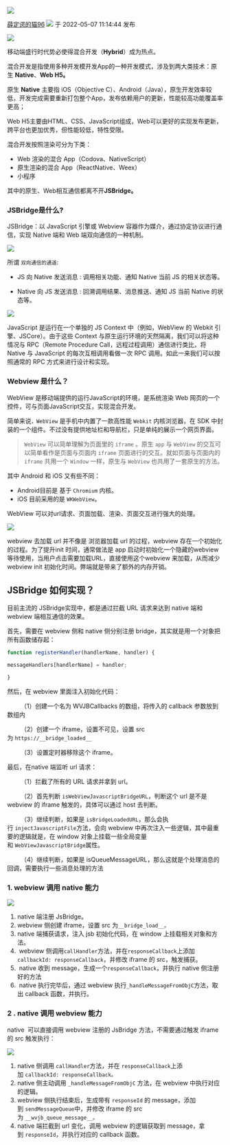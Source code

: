 ![](https://csdnimg.cn/release/blogv2/dist/pc/img/original.png)

[薛定谔的猫96](https://blog.csdn.net/qq_42415326 "薛定谔的猫96") ![](https://csdnimg.cn/release/blogv2/dist/pc/img/newCurrentTime2.png) 于 2022-05-07 11:14:44 发布

![](https://img-blog.csdnimg.cn/7324ce23a5c9455a96c1e2077f2c008d.png)

移动端盛行时代势必使得混合开发（**Hybrid**）成为热点。

混合开发是指使用多种开发模开发App的一种开发模式，涉及到两大类技术：原生 **Native**、**Web H5。**

原生 **Native** 主要指 iOS（Objective C）、Android（Java），原生开发效率较低，开发完成需要重新打包整个App，发布依赖用户的更新，性能较高功能覆盖率更高；

Web H5主要由HTML、CSS、JavaScript组成，Web可以更好的实现发布更新，跨平台也更加优秀，但性能较低，特性受限。

混合开发按照渲染可分为下类：

-   Web 渲染的混合 App（Codova、NativeScript）
-   原生渲染的混合 App（ReactNative、Weex）
-   小程序

其中的原生、Web相互通信都离不开**JSBridge。**

### JSBridge是什么?

JSBridge：以 JavaScript 引擎或 Webview 容器作为媒介，通过协定协议进行通信，实现 Native 端和 Web 端双向通信的一种机制。

![](https://img-blog.csdnimg.cn/d8b9439bba9449348e4066d17bc6d8c5.png)

所谓 `双向通信的通道`:

-   JS 向 Native 发送消息 : 调用相关功能、通知 Native 当前 JS 的相关状态等。
    
-   Native 向 JS 发送消息 : 回溯调用结果、消息推送、通知 JS 当前 Native 的状态等。
    

![](https://img-blog.csdnimg.cn/e78d64d473f646348d91e6ff40f72e7e.png)

JavaScript 是运行在一个单独的 JS Context 中（例如，WebView 的 Webkit 引擎、JSCore）。由于这些 Context 与原生运行环境的天然隔离，我们可以将这种情况与 RPC（Remote Procedure Call，远程过程调用）通信进行类比，将 Native 与 JavaScript 的每次互相调用看做一次 RPC 调用。如此一来我们可以按照通常的 RPC 方式来进行设计和实现。

### Webview 是什么？

WebView 是移动端提供的运行JavaScript的环境，是系统渲染 Web 网页的一个控件，可与页面JavaScript交互，实现混合开发。

简单来说`，WebView` 是手机中内置了一款高性能 `Webkit` 内核浏览器，在 SDK 中封装的一个组件。不过没有提供地址栏和导航栏，只是单纯的展示一个网页界面。

> `WebView` 可以简单理解为页面里的 `iframe` 。原生 `app` 与 `WebView` 的交互可以简单看作是页面与页面内 `iframe` 页面进行的交互。就如页面与页面内的 `iframe` 共用一个 `Window` 一样，原生与 `WebView` 也共用了一套原生的方法。

其中 Android 和 iOS 又有些不同：

-   Android目前是 基于 `Chromium` 内核。
-   iOS 目前采用的是 `WKWebView`。

WebView 可以对url请求、页面加载、渲染、页面交互进行强大的处理。

![](https://img-blog.csdnimg.cn/1521e5decd004219bd0c62ab174e608d.png)

webview 去加载 url 并不像是 浏览器加载 url 的过程，webview 存在一个初始化的过程。为了提升init 时间，通常做法是 app 启动时初始化一个隐藏的webview等待使用，当用户点击需要加载URL，直接使用这个webview 来加载，从而减少webview init 初始化时间。弊端就是带来了额外的内存开销。

## JSBridge 如何实现？

目前主流的 JSBridge实现中，都是通过拦截 URL 请求来达到 native 端和 webview 端相互通信的效果。

首先，需要在 webview 侧和 native 侧分别注册 bridge，其实就是用一个对象把所有函数储存起：

```javascript
function registerHandler(handlerName, handler) {

messageHandlers[handlerName] = handler;

}
```

然后，在 webview 里面注入初始化代码：

        （1）创建一个名为 WVJBCallbacks 的数组，将传入的 callback 参数放到数组内

        （2）创建一个 iframe，设置不可见，设置 src 为 `https://__bridge_loaded__`

        （3）设置定时器移除这个 iframe。

最后，在native 端监听 url 请求：

        （1）拦截了所有的 URL 请求并拿到 url。

        （2）首先判断 `isWebViewJavascriptBridgeURL`，判断这个 url 是不是 webview 的 iframe 触发的，具体可以通过 host 去判断。

        （3）继续判断，如果是 `isBridgeLoadedURL`，那么会执行 `injectJavascriptFile`方法，会向 webview 中再次注入一些逻辑，其中最重要的逻辑就是，在 window 对象上挂载一些全局变量和 `WebViewJavascriptBridge`属性。

        （4）继续判断，如果是 isQueueMessageURL，那么这就是个处理消息的回调，需要执行一些消息处理的方法

### 1\. webview 调用 native 能力

![](https://img-blog.csdnimg.cn/c9d5dc6f82e34df0ba00d14b2a6139ed.png)

1.  native 端注册 JsBridge。
2.  webview 侧创建 iframe，设置 src 为`__bridge_load__。`
3.  native 端捕获请求，注入 jsb 初始化代码，在 window 上挂载相关对象和方法。
4.   webview 侧调用`callHandler`方法，并在`responseCallback`上添加`callbackId: responseCallback`，并修改 iframe 的 src，触发捕获。
5.   native 收到 message，生成一个`responseCallback`，并执行 native 侧注册好的方法
6.   native 执行完毕后，通过 webview 执行`_handleMessageFromObjC`方法，取出 callback 函数，并执行。

### 2 . native 调用 webview 能力

native  可以直接调用 webview 注册的 JsBridge 方法，不需要通过触发 iframe 的 src 触发执行：

![](https://img-blog.csdnimg.cn/31f8d7bd4a8445b0899042b5ae0b1a4f.png)

1.  native 侧调用 `callHandler`方法，并在 `responseCallback`上添加 `callbackId: responseCallback。`
2.  native 侧主动调用 `_handleMessageFromObjC` 方法，在 webview 中执行对应的逻辑。
3.  webview 侧执行结束后，生成带有 `responseId` 的 message，添加到 `sendMessageQueue`中，并修改 iframe 的 src 为 `__wvjb_queue_message__。`
4.  native 端拦截到 url 变化，调用 webview 的逻辑获取到 message，拿到 `responseId`，并执行对应的 callback 函数。